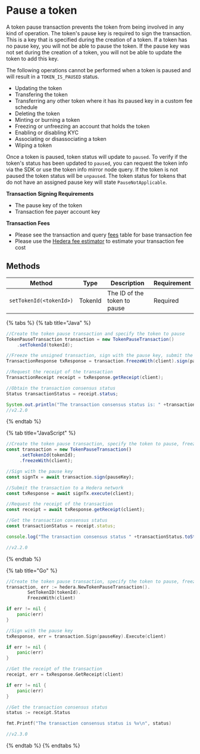 # Pause a token

A token pause transaction prevents the token from being involved in any kind of operation. The token's pause key is required to sign the transaction. This is a key that is specified during the creation of a token. If a token has no pause key, you will not be able to pause the token. If the pause key was not set during the creation of a token, you will not be able to update the token to add this key.

The following operations cannot be performed when a token is paused and will result in a `TOKEN_IS_PAUSED` status.

* Updating the token
* Transfering the token
* Transferring any other token where it has its paused key in a custom fee schedule
* Deleting the token
* Minting or burning a token
* Freezing or unfreezing an account that holds the token
* Enabling or disabling KYC
* Associating or disassociating a token
* Wiping a token

Once a token is paused, token status will update to `paused`. To verify if the token's status has been updated to `paused`, you can request the token info via the SDK or use the token info mirror node query. If the token is not paused the token status will be `unpaused`. The token status for tokens that do not have an assigned pause key will state `PauseNotApplicable`.

**Transaction Signing Requirements**

* The pause key of the token
* Transaction fee payer account key

**Transaction Fees**

* Please see the transaction and query [fees](../../../networks/mainnet/fees/#transaction-and-query-fees) table for base transaction fee
* Please use the [Hedera fee estimator](https://hedera.com/fees) to estimate your transaction fee cost

## Methods

| Method                  | Type    | Description                  | Requirement |
| ----------------------- | ------- | ---------------------------- | ----------- |
| `setTokenId(<tokenId>)` | TokenId | The ID of the token to pause | Required    |

{% tabs %}
{% tab title="Java" %}
```java
//Create the token pause transaction and specify the token to pause
TokenPauseTransaction transaction = new TokenPauseTransaction()
    .setTokenId(tokenId);

//Freeze the unsigned transaction, sign with the pause key, submit the transaction to a Hedera network
TransactionResponse txResponse = transaction.freezeWith(client).sign(pauseKey).execute(client);

//Request the receipt of the transaction
TransactionReceipt receipt = txResponse.getReceipt(client);

//Obtain the transaction consensus status
Status transactionStatus = receipt.status;

System.out.println("The transaction consensus status is: " +transactionStatus);
//v2.2.0
```
{% endtab %}

{% tab title="JavaScript" %}
```javascript
//Create the token pause transaction, specify the token to pause, freeze the unsigned transaction for signing
const transaction = new TokenPauseTransaction()
     .setTokenId(tokenId);
     .freezeWith(client);

//Sign with the pause key 
const signTx = await transaction.sign(pauseKey);

//Submit the transaction to a Hedera network    
const txResponse = await signTx.execute(client);

//Request the receipt of the transaction
const receipt = await txResponse.getReceipt(client);

//Get the transaction consensus status
const transactionStatus = receipt.status;

console.log("The transaction consensus status " +transactionStatus.toString());

//v2.2.0
```
{% endtab %}

{% tab title="Go" %}
```go
//Create the token pause transaction, specify the token to pause, freeze the unsigned transaction for signing
transaction, err := hedera.NewTokenPauseTransaction().
        SetTokenID(tokenId).
        FreezeWith(client)

if err != nil {
    panic(err)
}

//Sign with the pause key 
txResponse, err = transaction.Sign(pauseKey).Execute(client)

if err != nil {
    panic(err)
}

//Get the receipt of the transaction
receipt, err = txResponse.GetReceipt(client)

if err != nil {
    panic(err)
}

//Get the transaction consensus status
status := receipt.Status

fmt.Printf("The transaction consensus status is %v\n", status)

//v2.3.0
```
{% endtab %}
{% endtabs %}
